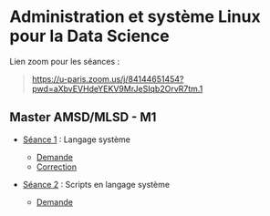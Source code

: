 # Administration et système Linux pour la Data Science

Lien zoom pour les séances : 

> <https://u-paris.zoom.us/j/84144651454?pwd=aXbvEVHdeYEKV9MrJeSIqb2OrvR7tm.1>


## Master AMSD/MLSD - M1

- [Séance 1](seance1) : Langage système
    - [Demande](seance1-demande)
    - [Correction](seance1-correction)

- [Séance 2](seance2) : Scripts en langage système
    - [Demande](seance2-demande)

<!--
- [Séance 3](seance3) : Correction et commentaires sur les scripts `shell`
    - [demande](seance3-demande)
- [Séance 4](seance4) : Gestion des scripts R et Python en `shell`
    - [demande](seance4-demande)
- [Séance 5](seance5) : Introduction à MongoDB
    - [tutoriel Python](seance5-python)
    - [tutoriel R](seance5-r)
    - [demande](seance5-demande)
- [Séance 6](seance6) : Mini-projet *Tableaux de bord sur données temps réel*
-->

<!--
--- 3 séances projet : création VM + tout le reste
- Séance 3 : gestion des scripts R et python et début des demandes pour mini-projet
- Séance 3 : git ?
- Séance 4 : mongo
- séance 5 : 
- Séance 6 : 
-->

<!--
Lien vers une machine virtuelle opérationnelle :

<https://cloud.parisdescartes.fr/index.php/s/JbyzbEHAaFxLfSp>

A importer dans Virtual Box (ou autre logiciel de virtualisation)
-->